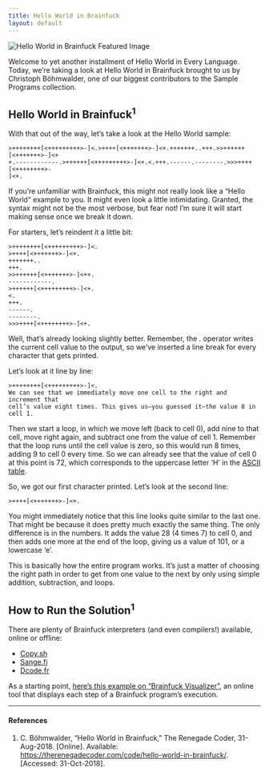 ```yaml
---
title: Hello World in Brainfuck
layout: default
---
```


![Hello World in Brainfuck Featured Image][8]

Welcome to yet another installment of Hello World in Every Language. Today, we’re
taking a look at Hello World in Brainfuck brought to us by Christoph Böhmwalder,
one of our biggest contributors to the Sample Programs collection.

## Hello World in Brainfuck<sup>1</sup>

With that out of the way, let’s take a look at the Hello World sample:

```brainfuck
>++++++++[<+++++++++>-]<.>++++[<+++++++>-]<+.+++++++..+++.>>++++++[<+++++++>-]<+
+.------------.>++++++[<+++++++++>-]<+.<.+++.------.--------.>>>++++[<++++++++>-
]<+.
```

If you’re unfamiliar with Brainfuck, this might not really look like a
“Hello World” example to you. It might even look a little intimidating.
Granted, the syntax might not be the most verbose, but fear not! I’m sure it
will start making sense once we break it down.

For starters, let’s reindent it a little bit:

```brainfuck
>++++++++[<+++++++++>-]<.
>++++[<+++++++>-]<+.
+++++++..
+++.
>>++++++[<+++++++>-]<++.
------------.
>++++++[<+++++++++>-]<+.
<.
+++.
------.
--------.
>>>++++[<++++++++>-]<+.
```

Well, that’s already looking slightly better. Remember, the . operator writes
the current cell value to the output, so we’ve inserted a line break for every
character that gets printed.

Let’s look at it line by line:

```brainfuck
>++++++++[<+++++++++>-]<.
We can see that we immediately move one cell to the right and increment that
cell’s value eight times. This gives us—you guessed it—the value 8 in cell 1.
```

Then we start a loop, in which we move left (back to cell 0), add nine to that
cell, move right again, and subtract one from the value of cell 1. Remember that
the loop runs until the cell value is zero, so this would run 8 times, adding 9
to cell 0 every time. So we can already see that the value of cell 0 at this
point is 72, which corresponds to the uppercase letter ‘H’ in the [ASCII table][2].

So, we got our first character printed. Let’s look at the second line:

```brainfuck
>++++[<+++++++>-]<+.
```

You might immediately notice that this line looks quite similar to the last one.
That might be because it does pretty much exactly the same thing. The only
difference is in the numbers. It adds the value 28 (4 times 7) to cell 0,
and then adds one more at the end of the loop, giving us a value of 101, or
a lowercase ‘e’.

This is basically how the entire program works. It’s just a matter of choosing
the right path in order to get from one value to the next by only using simple
addition, subtraction, and loops.

## How to Run the Solution<sup>1</sup>

There are plenty of Brainfuck interpreters (and even compilers!) available,
online or offline:

- [Copy.sh][3]
- [Sange.fi][4]
- [Dcode.fr][5]

As a starting point, [here’s this example on “Brainfuck Visualizer”][6], an online
tool that displays each step of a Brainfuck program’s execution.

[1]: https://en.wikipedia.org/wiki/Brainfuck
[2]: http://www.asciitable.com/index/asciifull.gif
[3]: https://copy.sh/brainfuck/
[4]: https://sange.fi/esoteric/brainfuck/impl/interp/i.html
[5]: https://www.dcode.fr/brainfuck-language
[6]: https://fatiherikli.github.io/brainfuck-visualizer/#PisrKysrKysrWzwrKysrKysrKys+LV08Lgo+KysrK1s8KysrKysrKz4tXTwrLgorKysrKysrLi4KKysrLgo+PisrKysrK1s8KysrKysrKz4tXTwrKy4KLS0tLS0tLS0tLS0tLgo+KysrKysrWzwrKysrKysrKys+LV08Ky4KPC4KKysrLgotLS0tLS0uCi0tLS0tLS0tLgo+Pj4rKysrWzwrKysrKysrKz4tXTwrLg==
[8]: {{site.baseurl}}/assets/hello-world-in-brainfuck-featured-image.JPEG

---

#### References

1. C. Böhmwalder, “Hello World in Brainfuck,” The Renegade Coder, 31-Aug-2018.
  [Online]. Available: <https://therenegadecoder.com/code/hello-world-in-brainfuck/>.
  [Accessed: 31-Oct-2018].
